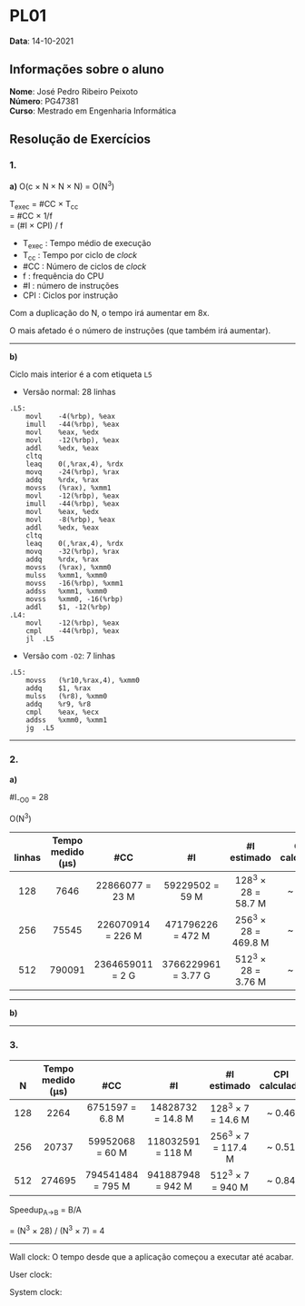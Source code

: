 # PL01

**Data**: 14-10-2021

## Informações sobre o aluno

**Nome**: José Pedro Ribeiro Peixoto<br>
**Número**: PG47381<br>
**Curso**: Mestrado em Engenharia Informática<br>

## Resolução de Exercícios
### 1.

**a)** O(c × N × N × N) = O(N<sup>3</sup>)


T<sub>exec</sub> = #CC × T<sub>cc</sub><br>
    = #CC × 1/f <br>
    = (#I × CPI) / f 

 - T<sub>exec</sub> : Tempo médio de execução
 - T<sub>cc</sub> : Tempo por ciclo de _clock_
 - #CC : Número de ciclos de _clock_
 - f : frequência do CPU
 - #I : número de instruções
 - CPI : Ciclos por instrução

Com a duplicação do N, o tempo irá aumentar em 8x.

O mais afetado é o número de instruções (que também irá aumentar).

---
**b)**

Ciclo mais interior é a com etiqueta `L5`

- Versão normal: 28 linhas

```assembly
.L5:
	movl	-4(%rbp), %eax
	imull	-44(%rbp), %eax
	movl	%eax, %edx
	movl	-12(%rbp), %eax
	addl	%edx, %eax
	cltq
	leaq	0(,%rax,4), %rdx
	movq	-24(%rbp), %rax
	addq	%rdx, %rax
	movss	(%rax), %xmm1
	movl	-12(%rbp), %eax
	imull	-44(%rbp), %eax
	movl	%eax, %edx
	movl	-8(%rbp), %eax
	addl	%edx, %eax
	cltq
	leaq	0(,%rax,4), %rdx
	movq	-32(%rbp), %rax
	addq	%rdx, %rax
	movss	(%rax), %xmm0
	mulss	%xmm1, %xmm0
	movss	-16(%rbp), %xmm1
	addss	%xmm1, %xmm0
	movss	%xmm0, -16(%rbp)
	addl	$1, -12(%rbp)
.L4:
	movl	-12(%rbp), %eax
	cmpl	-44(%rbp), %eax
	jl	.L5
```

- Versão com `-O2`: 7 linhas

```assembly
.L5:
	movss	(%r10,%rax,4), %xmm0
	addq	$1, %rax
	mulss	(%r8), %xmm0
	addq	%r9, %r8
	cmpl	%eax, %ecx
	addss	%xmm0, %xmm1
    jg	.L5
```
---
### 2.

**a)**

#I<sub>-O0</sub> = 28

O(N<sup>3</sup>)

|<br>linhas<br>|Tempo<br>medido<br>(µs)|<br>#CC<br>|<br>#I<br>|#I<br>estimado|CPI<br>calculado
|:-:|:-:|:-:|:-:|:-:|:-:|
|128|7646|22866077 = 23 M|59229502 = 59 M|128<sup>3</sup> × 28 = 58.7 M |~ 0.39|
|256|75545|226070914 = 226 M|471796226 = 472 M|256<sup>3</sup> × 28 = 469.8 M|~ 0.48   |
|512|790091|2364659011 = 2 G|3766229961 = 3.77 G|512<sup>3</sup> × 28 = 3.76 M |~ 0.63  |




---
**b)**


---
### 3.

|<br>N<br>|Tempo<br>medido<br>(µs)|<br>#CC<br>|<br>#I<br>|#I<br>estimado|CPI<br>calculado
|:-:|:-:|:-:|:-:|:-:|:-:|
|128|2264|6751597 = 6.8 M|14828732 = 14.8 M|128<sup>3</sup> × 7 = 14.6 M |~ 0.46|
|256|20737|59952068 = 60 M|118032591 = 118 M|256<sup>3</sup> × 7 = 117.4 M |~ 0.51|
|512|274695|794541484 = 795 M |941887948 = 942 M |512<sup>3</sup> × 7 = 940 M |~ 0.84|


Speedup<sub>A->B</sub> = B/A

= (N<sup>3</sup> × 28) / (N<sup>3</sup> × 7) = 4

---

Wall clock: O tempo desde que a aplicação começou a executar até acabar. 

User clock: 

System clock: